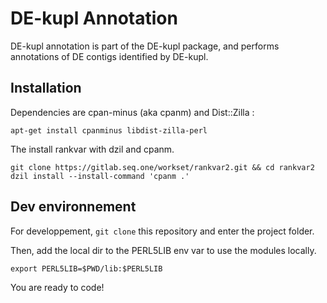 # DE-kupl Annotation

DE-kupl annotation is part of the DE-kupl package, and performs annotations of DE contigs identified by DE-kupl.

## Installation

Dependencies are cpan-minus (aka cpanm) and Dist::Zilla :

```
apt-get install cpanminus libdist-zilla-perl
```

The install rankvar with dzil and cpanm.

```
git clone https://gitlab.seq.one/workset/rankvar2.git && cd rankvar2
dzil install --install-command 'cpanm .'
```


## Dev environnement

For developpement, `git clone` this repository and enter the project folder.

Then, add the local dir to the PERL5LIB env var to use the modules locally.

```
export PERL5LIB=$PWD/lib:$PERL5LIB
```

You are ready to code!